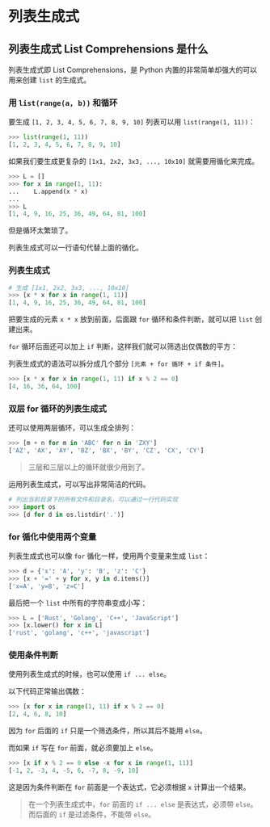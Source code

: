 # 列表生成式

## 列表生成式 List Comprehensions 是什么

列表生成式即 List Comprehensions，是 Python 内置的非常简单却强大的可以用来创建 `list` 的生成式。

### 用 `list(range(a, b))` 和循环

要生成 `[1, 2, 3, 4, 5, 6, 7, 8, 9, 10]` 列表可以用 `list(range(1, 11))`：

```python
>>> list(range(1, 11))
[1, 2, 3, 4, 5, 6, 7, 8, 9, 10]
```

如果我们要生成更复杂的 `[1x1, 2x2, 3x3, ..., 10x10]` 就需要用循化来完成。

```python
>>> L = []
>>> for x in range(1, 11):
...    L.append(x * x)
...
>>> L
[1, 4, 9, 16, 25, 36, 49, 64, 81, 100]
```

但是循环太繁琐了。

列表生成式可以一行语句代替上面的循化。

### 列表生成式

```python
# 生成 [1x1, 2x2, 3x3, ..., 10x10]
>>> [x * x for x in range(1, 11)]
[1, 4, 9, 16, 25, 36, 49, 64, 81, 100]
```

把要生成的元素 `x * x` 放到前面，后面跟 `for` 循环和条件判断，就可以把 `list` 创建出来。

`for` 循环后面还可以加上 `if` 判断，这样我们就可以筛选出仅偶数的平方：

列表生成式的语法可以拆分成几个部分 `[元素 + for 循环 + if 条件]`。

```python
>>> [x * x for x in range(1, 11) if x % 2 == 0]
[4, 16, 36, 64, 100]
```

### 双层 for 循环的列表生成式

还可以使用两层循环，可以生成全排列：

```python
>>> [m + n for m in 'ABC' for n in 'ZXY']
['AZ', 'AX', 'AY', 'BZ', 'BX', 'BY', 'CZ', 'CX', 'CY']
```

> 三层和三层以上的循环就很少用到了。

运用列表生成式，可以写出非常简洁的代码。

```python
# 列出当前目录下的所有文件和目录名，可以通过一行代码实现
>>> import os
>>> [d for d in os.listdir('.')]
```

### for 循化中使用两个变量

列表生成式也可以像 `for` 循化一样，使用两个变量来生成 `list`：

```python
>>> d = {'x': 'A', 'y': 'B', 'z': 'C'}
>>> [x + '=' + y for x, y in d.items()]
['x=A', 'y=B', 'z=C']
```

最后把一个 `list` 中所有的字符串变成小写：

```python
>>> L = ['Rust', 'Golang', 'C++', 'JavaScript']
>>> [x.lower() for x in L]
['rust', 'golang', 'c++', 'javascript']
```

### 使用条件判断

使用列表生成式的时候，也可以使用 `if ... else`。

以下代码正常输出偶数：

```python
>>> [x for x in range(1, 11) if x % 2 == 0]
[2, 4, 6, 8, 10]
```

因为 `for` 后面的 `if` 只是一个筛选条件，所以其后不能用 `else`。

而如果 `if` 写在 `for` 前面，就必须要加上 `else`。

```python
>>> [x if x % 2 == 0 else -x for x in range(1, 11)]
[-1, 2, -3, 4, -5, 6, -7, 8, -9, 10]
```

这是因为条件判断在 `for` 前面是一个表达式，它必须根据 `x` 计算出一个结果。

> 在一个列表生成式中，`for` 前面的 `if ... else` 是表达式，必须带 `else`。
> 而后面的 `if` 是过滤条件，不能带 `else`。
